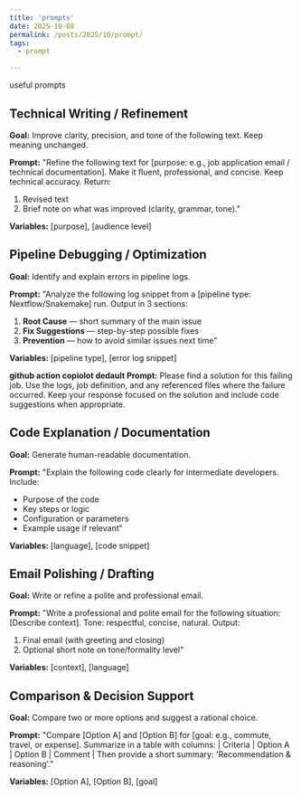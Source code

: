```yaml
---
title: 'prompts'
date: 2025-10-08
permalink: /posts/2025/10/prompt/
tags:
  - prompt

---
```

useful prompts

## Technical Writing / Refinement
**Goal:** Improve clarity, precision, and tone of the following text. Keep meaning unchanged.

**Prompt:**
"Refine the following text for [purpose: e.g., job application email / technical documentation].
Make it fluent, professional, and concise. Keep technical accuracy.
Return: 
1. Revised text
2. Brief note on what was improved (clarity, grammar, tone)."

**Variables:** [purpose], [audience level]

## Pipeline Debugging / Optimization
**Goal:** Identify and explain errors in pipeline logs.

**Prompt:**
"Analyze the following log snippet from a [pipeline type: Nextflow/Snakemake] run.
Output in 3 sections:
1. **Root Cause** — short summary of the main issue
2. **Fix Suggestions** — step-by-step possible fixes
3. **Prevention** — how to avoid similar issues next time"

**Variables:** [pipeline type], [error log snippet]

**github action copiolot dedault Prompt:**
Please find a solution for this failing job. Use the logs, job definition, and any referenced files where the failure occurred. Keep your response focused on the solution and include code suggestions when appropriate.

## Code Explanation / Documentation
**Goal:** Generate human-readable documentation.

**Prompt:**
"Explain the following code clearly for intermediate developers.
Include:
- Purpose of the code
- Key steps or logic
- Configuration or parameters
- Example usage if relevant"

**Variables:** [language], [code snippet]

## Email Polishing / Drafting
**Goal:** Write or refine a polite and professional email.

**Prompt:**
"Write a professional and polite email for the following situation:
[Describe context].
Tone: respectful, concise, natural.
Output:
1. Final email (with greeting and closing)
2. Optional short note on tone/formality level"

**Variables:** [context], [language]

## Comparison & Decision Support
**Goal:** Compare two or more options and suggest a rational choice.

**Prompt:**
"Compare [Option A] and [Option B] for [goal: e.g., commute, travel, or expense].
Summarize in a table with columns:
| Criteria | Option A | Option B | Comment |
Then provide a short summary: 'Recommendation & reasoning'."

**Variables:** [Option A], [Option B], [goal]


